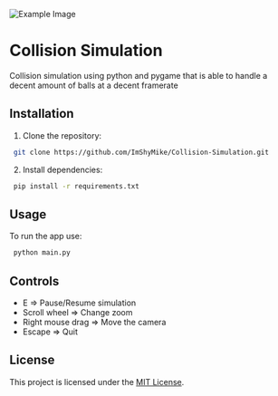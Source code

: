 ![Example Image](/assets/simulation.gif)

# Collision Simulation
 Collision simulation using python and pygame that is able to handle a decent amount of balls at a decent framerate

## Installation
1. Clone the repository:
```bash
 git clone https://github.com/ImShyMike/Collision-Simulation.git
```

2. Install dependencies:
```bash
 pip install -r requirements.txt
 ```

## Usage
 To run the app use:
```bash
 python main.py
 ```

## Controls
- E => Pause/Resume simulation
- Scroll wheel => Change zoom
- Right mouse drag => Move the camera
- Escape => Quit

## License
This project is licensed under the [MIT License](LICENSE).
